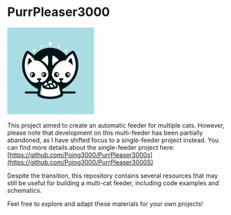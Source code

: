 # PurrPleaser3000
<img src="Logo_PurrPleaser.jpg" width="200">


This project aimed to create an automatic feeder for multiple cats. However, please note that development on this multi-feeder has been partially abandoned, as I have shifted focus to a single-feeder project instead. You can find more details about the single-feeder project here: [https://github.com/Poing3000/PurrPleaser3000s](https://github.com/Poing3000/PurrPleaser3000S)

Despite the transition, this repository contains several resources that may still be useful for building a multi-cat feeder, including code examples and schematics.

Feel free to explore and adapt these materials for your own projects!
